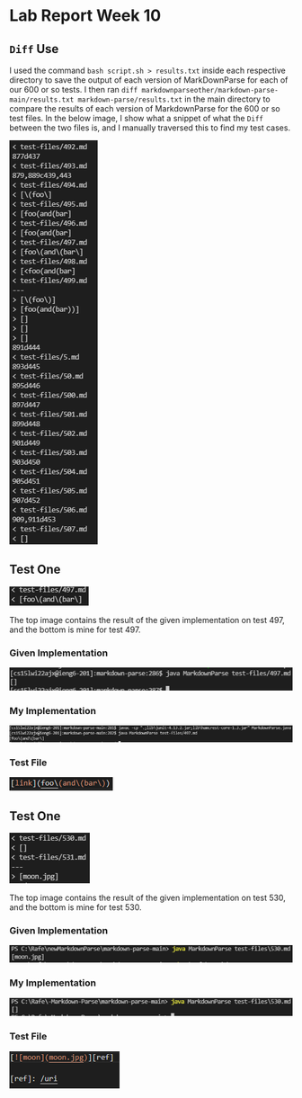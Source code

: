 # Lab Report Week 10

## `Diff` Use
I used the command `bash script.sh > results.txt` inside each respective directory to save the output of each version of MarkDownParse for each of our 600 or so tests. I then ran `diff markdownparseother/markdown-parse-main/results.txt markdown-parse/results.txt` in the main directory to compare the results of each version of MarkdownParse for the 600 or so test files. In the below image, I show what a snippet of what the `Diff` between the two files is, and I manually traversed this to find my test cases.

![Image](FractionofDiffOutput2.PNG)

## Test One
![Image](Test497.PNG)

The top image contains the result of the given implementation on test 497, and the bottom is mine for test 497.
### Given Implementation
![Image](TestOutput497GivenImpl.PNG)

### My Implementation
![Iamge](Test497OutputMyImpl.PNG)

### Test File
![Image](Source497.PNG)

## Test One
![Image](Test530.PNG)

The top image contains the result of the given implementation on test 530, and the bottom is mine for test 530.
### Given Implementation
![Image](Test530OutputGivenImpl.PNG)

### My Implementation
![Iamge](Test530OutputMyImpl.PNG)

### Test File
![Image](Source530.PNG)
